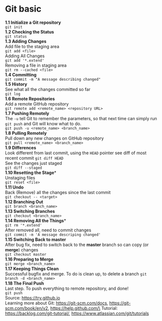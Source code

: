 # Git basic
**1.1 Initialize a Git repository**\
`git init`\
**1.2 Checking the Status**\
`git status`\
**1.3 Adding Changes**\
Add file to the staging area\
`git add <file>`\
Adding All Changes\
`git add '*.extend'`\
Removing a file in staging area\
`git rm --cached <file>`\
**1.4 Committing**\
`git commit -m "A message describing changed"`\
**1.5 History**\
See what all the changes committed so far\
`git log`\
**1.6 Remote Repositories**\
Add a remote GitHub repository\
`git remote add <remote_name> <repository URL>`\
**1.7 Pushing Remotely**\
The `-u` tell Git to remember the parameters, so that next time can simply run `git push` and Git will know what to do.\
`git push -u <remote_name> <branch_name>`\
**1.8 Pulling Remotely**\
Pull down any new changes on GitHub repository\
`git pull <remote_name> <branch_name>`\
**1.9 Differences**\
Look different from last commit, using the `HEAD` pointer see diff of most recent commit
`git diff HEAD`\
See the changes just staged\
`git diff --staged`\
**1.10 Resetting the Stage***\
Unstaging files\
`git reset <file>`\
**1.11 Undo**\
Back (Remove) all the changes since the last commit\
`git checkout -- <target>`\
**1.12 Branching Out**\
`git branch <branch_name>`\
**1.13 Switching Branches**\
`git checkout <branch_name>`\
**1.14 Removing All the Things***\
`git rm '*.extend'`\
After removed all, need to commit changes\
`git commit -m 'A message descriping changed'`\
**1.15 Switching Back to master**\
After bug fix, need to switch back to the **master** branch so can copy (or **merge**) changes\
`git checkout master`\
**1.16 Preparing to Merge**\
`git merge <branch_name>`\
**1.17 Keeping Things Clean**\
Successful bugfix and merge. To do is clean up, to delete a branch
`git branch -d <branch_name>`\
**1.18 The Final Push**\
Last step. To push everything to remote repository, and done!\
`git push`\
Source: https://try.github.io \
Learning more about Git: https://git-scm.com/docs, https://git-scm.com/book/en/v2, https://help.github.com/\
Tutorial: https://backlog.com/git-tutorial/, https://www.atlassian.com/git/tutorials
